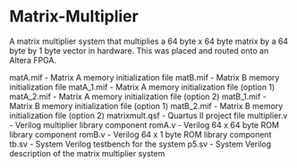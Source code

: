 # Matrix-Multiplier
A matrix multiplier system that multiplies a 64 byte x 64 byte matrix by a 64 byte by 1 byte vector in hardware. This was placed and routed onto an Altera FPGA.

matA.mif - Matrix A memory initialization file
matB.mif - Matrix B memory initialization file
matA_1.mif - Matrix A memory initialization file (option 1)
matA_2.mif - Matrix A memory initialization file (option 2)
matB_1.mif - Matrix B memory initialization file (option 1)
matB_2.mif - Matrix B memory initialization file (option 2)
matrixmult.qsf - Quartus II project file
multiplier.v - Verilog multiplier library component
romA.v - Verilog 64 x 64 byte ROM library component
romB.v - Verilog 64 x 1 byte ROM library component
tb.sv - System Verilog testbench for the system
p5.sv - System Verilog description of the matrix multiplier system
